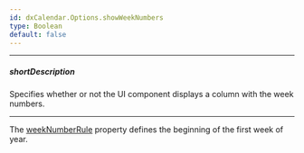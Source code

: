 ```yaml
---
id: dxCalendar.Options.showWeekNumbers
type: Boolean
default: false
---
```

---
##### shortDescription
Specifies whether or not the UI component displays a column with the week numbers.

---
The [weekNumberRule]('{currentpath}/#weekNumberRule') property defines the beginning of the first week of year.